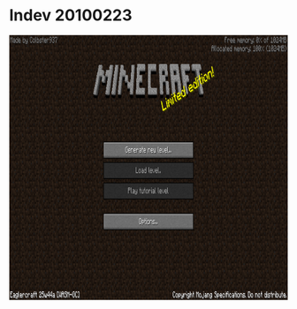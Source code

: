 # Indev 20100223
<img width="854" height="480" alt="image" src="https://raw.githubusercontent.com/EaglerPorts/in-20100223/refs/heads/main/img/mainmenu.png" />